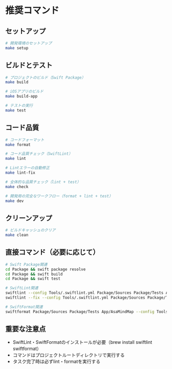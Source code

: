 # 推奨コマンド

## セットアップ
```bash
# 開発環境のセットアップ
make setup
```

## ビルドとテスト
```bash
# プロジェクトのビルド（Swift Package）
make build

# iOSアプリのビルド
make build-app

# テストの実行
make test
```

## コード品質
```bash
# コードフォーマット
make format

# コード品質チェック（SwiftLint）
make lint

# Lintエラーの自動修正
make lint-fix

# 全体的な品質チェック（lint + test）
make check

# 開発用の完全なワークフロー（format + lint + test）
make dev
```

## クリーンアップ
```bash
# ビルドキャッシュのクリア
make clean
```

## 直接コマンド（必要に応じて）
```bash
# Swift Package関連
cd Package && swift package resolve
cd Package && swift build
cd Package && swift test

# SwiftLint関連
swiftlint --config Tools/.swiftlint.yml Package/Sources Package/Tests App/AsaMindMap
swiftlint --fix --config Tools/.swiftlint.yml Package/Sources Package/Tests App/AsaMindMap

# SwiftFormat関連
swiftformat Package/Sources Package/Tests App/AsaMindMap --config Tools/.swiftformat
```

## 重要な注意点
- SwiftLint・SwiftFormatのインストールが必要（brew install swiftlint swiftformat）
- コマンドはプロジェクトルートディレクトリで実行する
- タスク完了時は必ずlint・formatを実行する